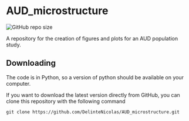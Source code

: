 # AUD_microstructure

![GitHub repo size](https://img.shields.io/github/repo-size/DelinteNicolas/AUD_microstructure)

A repository for the creation of figures and plots for an AUD population study.

## Downloading

The code is in Python, so a version of python should be available on your computer.

If you want to download the latest version directly from GitHub, you can clone this repository with the following command
```
git clone https://github.com/DelinteNicolas/AUD_microstructure.git
```
